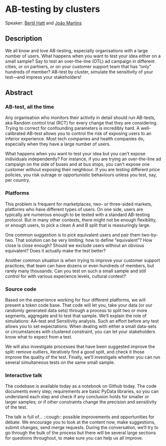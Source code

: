 # AB-testing by clusters
Speaker: [Bertil Hatt](https://github.com/bertilhatt) and [João Martins](https://pydata.org/london2019/speaker/profile/136/)

## Description

We all know and love AB-testing, especially organisations with a large number of users. What happens when you want to test your idea either on a small sample? Say to test an over-the-line (OTL) ad campaign in different cities, or on partners, or on your customer support team that has “only” hundreds of member? AB-test by cluster, simulate the sensitivity of your test—and impress your stakeholders!

## Abstract

### AB-test, all the time

Any organisation who monitors their activity in detail should run AB-tests, aka Random control trial (RCT) for every change that they are considering. Trying to correct for confounding parameters is incredibly hard. A well-calibrated AB-test allows you to control the risk of exposing users to an inferior experience. Most tech companies and health companies do, especially when they have a large number of users.

What happens when you want to test your idea but you can’t expose individuals independently? For instance, if you are trying an over-the-line ad campaign on the side of buses and at bus stops, you can’t expose one customer without exposing their neighbour. If you are testing different price policies, you risk outrage or opportunistic behaviours unless you test, say, per country.

### Platforms

This problem is frequent for marketplaces, two- or three-sided markets, platforms who have different types of users. On one side, users are typically are numerous enough to be tested with a standard AB-testing protocol. But in many other contexts, there might not be enough flexibility, or enough users, to pick a clean A and B split that is reassuringly large.

One common suggestion is to pick equivalent users and pair them two-by-two. That solution can be very limiting: how to define “equivalent”? How close is close enough? Should we exclude users without an obvious equivalent? Does it actually make the test better?

Another common situation is when trying to improve your customer support practices; that team can have dozens or even hundreds of members, but rarely many thousands. Can you test on such a small sample and still control for with various experience levels, cultural context?

### Source code

Based on the experience working for four different platforms, we will present a token code base. That code will let you, take your data (or our randomly generated data sets) through a process to split two or more segments, aggregate and to test that sample. We’ll explain the role of simulations: AA-test and Sensitivity analysis. Such an effort before any test allows you to set expectations. When dealing with either a small data-sets or circumstances with clustered constraint, you can let your stakeholders know what to expect from a test.

We will also investigate processes that have been suggested improve the split: remove outliers, iteratively find a good split, and check it those improve the quality of the test. Finally, we’ll investigate whether you can run several simultaneous tests on the same small sample.

### Interactive talk

The codebase is available today as a notebook on Github today. The code documents every step; requirements are basic PyData libraries, so you can understand each step and check if any conclusion holds for smaller or larger samples; or if other constraints change the precision and sensitivity of the test.

The talk is full of… ::cough:: possible improvements and opportunities for debate. We encourage you to look at the content now, make suggestions, submit changes, send merge requests. During the conversation, we‘ll try to go through the bulk of the process but there will be several large sections for questions throughout, to make sure you can help us all improve.
